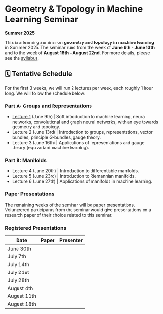 # Geometry & Topology in Machine Learning Seminar
**Summer 2025**  

This is a learning seminar on **geometry and topology in machine learning** in Summer 2025. The seminar runs from the week of **June 9th - June 13th** and to the week of **August 18th - August 22nd**. For more details, please see the [syllabus](syllabus.pdf).

## 🗓️ Tentative Schedule

For the first 3 weeks, we will run 2 lectures per week, each roughly 1 hour long. We will follow the schedule below:
### Part A: Groups and Representations
- [Lecture 1](lectures/lecture_1.pdf) (June 9th) | Soft introduction to machine learning, neural networks, convolutional and graph neural networks, with an eye towards geometry and topology.
- Lecture 2 (June 13rd) | Introduction to groups, representations, vector bundles, principle G-bundles, gauge theory.
- Lecture 3 (June 16th) | Applications of representations and gauge theory (equivariant machine learning).

### Part B: Manifolds
- Lecture 4 (June 20th) | Introduction to differentiable manifolds.
- Lecture 5 (June 23rd) | Introduction to Riemannian manifolds.
- Lecture 6 (June 27th) | Applications of manifolds in machine learning.

### Paper Presentations

The remaining weeks of the seminar will be paper presentations. Volunteered participants from the seminar would give presentations on a research paper of their choice related to this seminar.

### Registered Presentations

| Date    | Paper | Presenter |
| -------- | ------- |------- |
| June 30th|||
| July 7th|||
| July 14th|||
| July 21st|||
| July 28th|||
| August 4th|||
| August 11th|||
| August 18th|||
